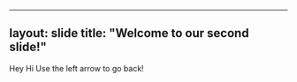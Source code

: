 ----
layout: slide
title: "Welcome to our second slide!"
----
Hey Hi
Use the left arrow to go back!
